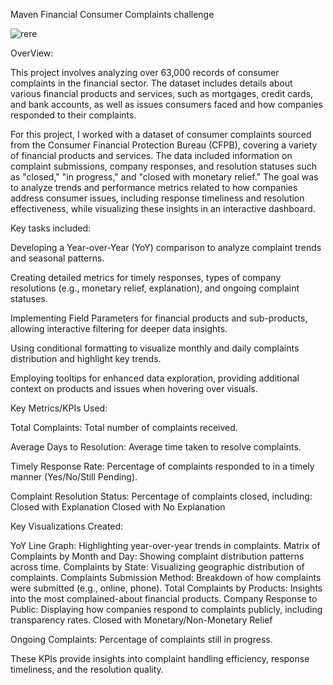 Maven Financial Consumer Complaints challenge

![rere](https://github.com/user-attachments/assets/8ad6363e-2810-498b-bc87-b135ad27ec8a)


OverView:

This project involves analyzing over 63,000 records of consumer complaints in the financial sector. The dataset includes details about various financial products and services, such as mortgages, credit cards, and bank accounts, as well as issues consumers faced and how companies responded to their complaints.


For this project, I worked with a dataset of consumer complaints sourced from the Consumer Financial Protection Bureau (CFPB), covering a variety of financial products and services. The data included information on complaint submissions, company responses, and resolution statuses such as "closed," "in progress," and "closed with monetary relief." The goal was to analyze trends and performance metrics related to how companies address consumer issues, including response timeliness and resolution effectiveness, while visualizing these insights in an interactive dashboard.

Key tasks included:

Developing a Year-over-Year (YoY) comparison to analyze complaint trends and seasonal patterns.

Creating detailed metrics for timely responses, types of company resolutions (e.g., monetary relief, explanation), and ongoing complaint statuses.

Implementing Field Parameters for financial products and sub-products, allowing interactive filtering for deeper data insights.

Using conditional formatting to visualize monthly and daily complaints distribution and highlight key trends.

Employing tooltips for enhanced data exploration, providing additional context on products and issues when hovering over visuals.


Key Metrics/KPIs Used:

Total Complaints: Total number of complaints received.

Average Days to Resolution: Average time taken to resolve complaints.

Timely Response Rate: Percentage of complaints responded to in a timely manner (Yes/No/Still Pending).

Complaint Resolution Status: Percentage of complaints closed, including:
Closed with Explanation
Closed with No Explanation


Key Visualizations Created:

YoY Line Graph: Highlighting year-over-year trends in complaints.
Matrix of Complaints by Month and Day: Showing complaint distribution patterns across time.
Complaints by State: Visualizing geographic distribution of complaints.
Complaints Submission Method: Breakdown of how complaints were submitted (e.g., online, phone).
Total Complaints by Products: Insights into the most complained-about financial products.
Company Response to Public: Displaying how companies respond to complaints publicly, including transparency rates.
Closed with Monetary/Non-Monetary Relief

Ongoing Complaints: Percentage of complaints still in progress.

These KPIs provide insights into complaint handling efficiency, response timeliness, and the resolution quality.
